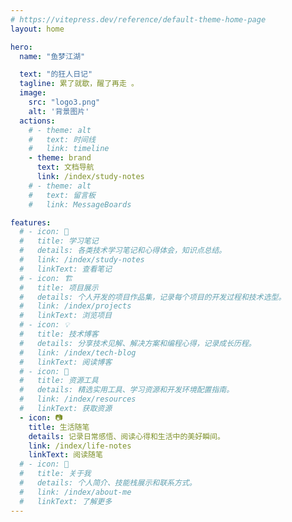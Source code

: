 ```yaml
---
# https://vitepress.dev/reference/default-theme-home-page
layout: home

hero: 
  name: "鱼梦江湖" 

  text: "的狂人日记"
  tagline: 累了就歇，醒了再走 。
  image:
    src: "logo3.png"
    alt: '背景图片'
  actions:
    # - theme: alt
    #   text: 时间线
    #   link: timeline
    - theme: brand
      text: 文档导航 
      link: /index/study-notes
    # - theme: alt
    #   text: 留言板
    #   link: MessageBoards

features:
  # - icon: 📃 
  #   title: 学习笔记 
  #   details: 各类技术学习笔记和心得体会，知识点总结。
  #   link: /index/study-notes
  #   linkText: 查看笔记
  # - icon: 🏗️ 
  #   title: 项目展示 
  #   details: 个人开发的项目作品集，记录每个项目的开发过程和技术选型。
  #   link: /index/projects
  #   linkText: 浏览项目
  # - icon: 💡 
  #   title: 技术博客 
  #   details: 分享技术见解、解决方案和编程心得，记录成长历程。
  #   link: /index/tech-blog
  #   linkText: 阅读博客
  # - icon: 🧩 
  #   title: 资源工具 
  #   details: 精选实用工具、学习资源和开发环境配置指南。
  #   link: /index/resources  
  #   linkText: 获取资源
  - icon: 📷 
    title: 生活随笔 
    details: 记录日常感悟、阅读心得和生活中的美好瞬间。
    link: /index/life-notes
    linkText: 阅读随笔
  # - icon: 🤪 
  #   title: 关于我 
  #   details: 个人简介、技能栈展示和联系方式。
  #   link: /index/about-me
  #   linkText: 了解更多    
---
```



<MouseEvent/>
<Visitor/>